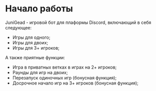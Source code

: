 # Начало работы

JuniGead - игровой бот для плаформы Discord, включающий в себя следующее:

* Игры для одного;
* Игры для двоих;
* Игры для 3+ игроков;

А также приятные функции:
* Игра в приватных ветках в играх на 2+ игроков;
* Раунды для игр на двоих;
* Перезапуск одиночных игр (бонусная функция);
* Досрочное начало игр на 3+ игроков (бонусная функция);
